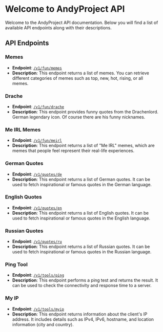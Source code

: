 # Welcome to AndyProject API

Welcome to the AndyProject API documentation. Below you will find a list of available API endpoints along with their descriptions.

## API Endpoints

### Memes
- **Endpoint**: [`/v1/fun/memes`](https://api.andyproject.de/v1/fun/memes)
- **Description**: This endpoint returns a list of memes. You can retrieve different categories of memes such as top, new, hot, rising, or all memes.

### Drache
- **Endpoint**: [`/v1/fun/drache`](https://api.andyproject.de/v1/fun/drache)
- **Description**: This endpoint provides funny quotes from the Drachenlord. German legendary icon. Of course there are his funny nicknames.

### Me IRL Memes
- **Endpoint**: [`/v1/fun/meirl`](https://api.andyproject.de/v1/fun/meirl)
- **Description**: This endpoint returns a list of "Me IRL" memes, which are memes that people feel represent their real-life experiences.

### German Quotes
- **Endpoint**: [`/v1/quotes/de`](https://api.andyproject.de/v1/quotes/de)
- **Description**: This endpoint returns a list of German quotes. It can be used to fetch inspirational or famous quotes in the German language.

### English Quotes
- **Endpoint**: [`/v1/quotes/en`](https://api.andyproject.de/v1/quotes/en)
- **Description**: This endpoint returns a list of English quotes. It can be used to fetch inspirational or famous quotes in the English language.

### Russian Quotes
- **Endpoint**: [`/v1/quotes/ru`](https://api.andyproject.de/v1/quotes/ru)
- **Description**: This endpoint returns a list of Russian quotes. It can be used to fetch inspirational or famous quotes in the Russian language.

### Ping Tool
- **Endpoint**: [`/v1/tools/ping`](https://api.andyproject.de/v1/tools/ping)
- **Description**: This endpoint performs a ping test and returns the result. It can be used to check the connectivity and response time to a server.

### My IP
- **Endpoint**: [`/v1/tools/myip`](https://api.andyproject.de/v1/tools/myip)
- **Description**: This endpoint returns information about the client's IP address. It includes details such as IPv4, IPv6, hostname, and location information (city and country).
